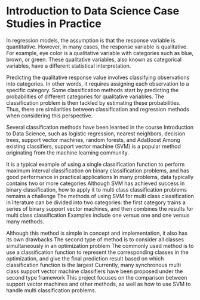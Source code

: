 # Introduction to Data Science Case Studies in Practice
In regression models, the assumption is that the response variable is quantitative. However, in many cases, the response variable is qualitative. For example, eye color is a qualitative variable with categories such as blue, brown, or green. These qualitative variables, also known as categorical variables, have a different statistical interpretation.

Predicting the qualitative response value involves classifying observations into categories. In other words, it requires assigning each observation to a specific category. Some classification methods start by predicting the probabilities of different categories for qualitative variables. The classification problem is then tackled by estimating these probabilities. Thus, there are similarities between classification and regression methods when considering this perspective.

Several classification methods have been learned in the course Introduction to Data Science, such as logistic regression, nearest neighbors, decision trees, support vector machines, random forests, and AdaBoost Among existing classifiers, support vector machine (SVM) is a popular method originating from the machine learning community. 

It is a typical example of using a single classification function to perform maximum interval classification on binary classification problems, and has good performance in practical applications In many problems, data typically contains two or more categories Although SVM has achieved success in binary classification, how to apply it to multi class classification problems remains a challenge The methods of using SVM for multi class classification in literature can be divided into two categories: the first category trains a series of binary support vector machines, and then combines the results for multi class classification Examples include one versus one and one versus many methods.

Although this method is simple in concept and implementation, it also has its own drawbacks The second type of method is to consider all classes simultaneously in an optimization problem The commonly used method is to use a classification function to represent the corresponding classes in the optimization, and give the final prediction result based on which classification function is the largest Currently, many synchronous multi class support vector machine classifiers have been proposed under the second type framework This project focuses on the comparison between support vector machines and other methods, as well as how to use SVM to handle multi classification problems.
